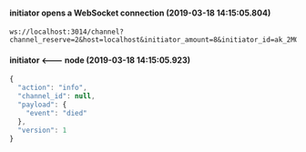 
#### initiator opens a WebSocket connection (2019-03-18 14:15:05.804)
```
ws://localhost:3014/channel?channel_reserve=2&host=localhost&initiator_amount=8&initiator_id=ak_2MGLPW2CHTDXJhqFJezqSwYSNwbZokSKkG7wSbGtVmeyjGfHtm&lock_period=10&port=12340&protocol=legacy&push_amount=1&responder_amount=4&responder_id=ak_nQpnNuBPQwibGpSJmjAah6r3ktAB7pG9JHuaGWHgLKxaKqEvC&role=initiator&timeout_accept=100
```

#### initiator <--- node (2019-03-18 14:15:05.923)
```javascript
{
  "action": "info",
  "channel_id": null,
  "payload": {
    "event": "died"
  },
  "version": 1
}
```
